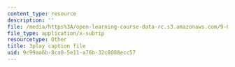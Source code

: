 ```yaml
---
content_type: resource
description: ''
file: /media/https%3A/open-learning-course-data-rc.s3.amazonaws.com/9-00sc-introduction-to-psychology-fall-2011/9c99aa6b8ca05e11a76b32c8088ecc57_bihrpOS0qtY.vtt
file_type: application/x-subrip
resourcetype: Other
title: 3play caption file
uid: 9c99aa6b-8ca0-5e11-a76b-32c8088ecc57
---
```

